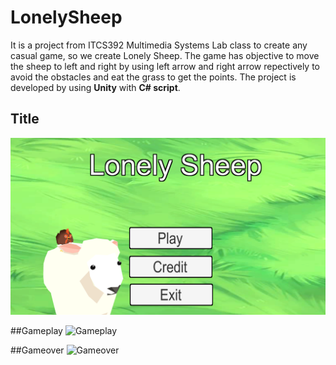 # LonelySheep

It is a project from ITCS392 Multimedia Systems Lab class to create any casual game, so we create Lonely Sheep. The game has objective to move the sheep to left and right by using left arrow and right arrow repectively to avoid the obstacles and eat the grass to get the points. The project is developed by using **Unity** with **C# script**.

## Title
![Title](/Screenshot/Title.png)

##Gameplay
![Gameplay](/Screenshot/Gameplay.png)

##Gameover
![Gameover](/Screenshot/Gameover.png)




